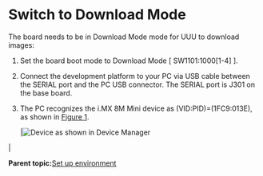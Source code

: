 # Switch to Download Mode

The board needs to be in Download Mode mode for UUU to download images:

1.  Set the board boot mode to Download Mode \[ SW1101:1000\[1-4\] \].
2.  Connect the development platform to your PC via USB cable between the SERIAL port and the PC USB connector. The SERIAL port is J301 on the base board.
3.  The PC recognizes the i.MX 8M Mini device as \(VID:PID\)=\(1FC9:013E\), as shown in [Figure 1](switch_to_download_mode.md#DEVICEMANAGER).

    |![](../images/device_shown_in_device_manager_download_mode_8mm.bmp "Device as shown in Device Manager")

|


**Parent topic:**[Set up environment](../topics/set_up_environment.md)


